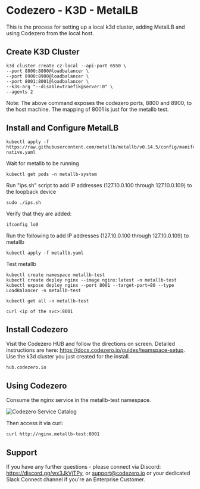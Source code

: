 # Codezero - K3D - MetalLB

This is the process for setting up a local k3d cluster, adding MetalLB and using Codezero from the local host.

## Create K3D Cluster

```
k3d cluster create cz-local --api-port 6550 \
--port 8800:8800@loadbalancer \
--port 8900:8900@loadbalancer \
--port 8001:8001@loadbalancer \
--k3s-arg "--disable=traefik@server:0" \
--agents 2
```
Note: The above command exposes the codezero ports, 8800 and 8900, to the host machine.  The mapping
of 8001 is just for the metallb test.

## Install and Configure MetalLB

```
kubectl apply -f https://raw.githubusercontent.com/metallb/metallb/v0.14.5/config/manifests/metallb-native.yaml
```

Wait for metallb to be running

```
kubectl get pods -n metallb-system
```

Run "ips.sh" script to add IP addresses (127.10.0.100 through 127.10.0.109) to the loopback device

```
sudo ./ips.sh
```

Verify that they are added:

```
ifconfig lo0
```

Run the following to add IP addresses (127.10.0.100 through 127.10.0.109) to metallb

```
kubectl apply -f metallb.yaml
```

Test metallb

```
kubectl create namespace metallb-test
kubectl create deploy nginx --image nginx:latest -n metallb-test
kubectl expose deploy nginx --port 8001 --target-port=80 --type LoadBalancer -n metallb-test
```

```
kubectl get all -n metallb-test
```

```
curl <ip of the svc>:8001
```

## Install Codezero

Visit the Codezero HUB and follow the directions on screen.  Detailed instructions are here: https://docs.codezero.io/guides/teamspace-setup. Use the k3d cluster you just created for the install.
```
hub.codezero.io
```

## Using Codezero

Consume the nginx service in the metallb-test namespace.  

![Codezero Service Catalog](assets/servicecatalog.pn "Service Catalog")

Then access it via curl:

```
curl http://nginx.metallb-test:8001
```

## Support

If you have any further questions - please connect via Discord: https://discord.gg/wx3JkVjTPy, or support@codezero.io or your dedicated Slack Connect channel if you're an Enterprise Customer.
